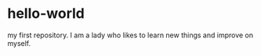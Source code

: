 # hello-world
my first repository.
I am a lady who likes to learn new things and improve on myself.
